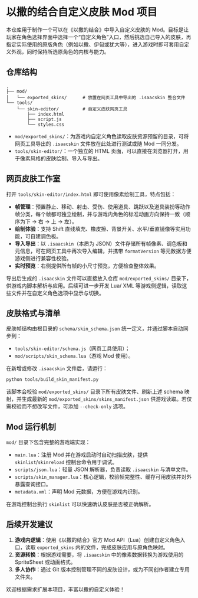 # 以撒的结合自定义皮肤 Mod 项目

本仓库用于制作一个可以在《以撒的结合》中导入自定义皮肤的 Mod。目标是让玩家在角色选择界面中选择一个“自定义角色”入口，然后挑选自己导入的皮肤，再指定实际使用的原版角色（例如以撒、伊甸或犹大等），进入游戏时即可套用自定义外观，同时保持所选原角色的内核与能力。

## 仓库结构

```
.
├── mod/
│   └── exported_skins/      # 放置在网页工具中导出的 .isaacskin 整合文件
└── tools/
    └── skin-editor/         # 自定义皮肤网页工具
        ├── index.html
        ├── script.js
        └── styles.css
```

- `mod/exported_skins/`：为游戏内自定义角色读取皮肤资源预留的目录，可将网页工具导出的 `.isaacskin` 文件放在此处进行测试或随 Mod 一同分发。
- `tools/skin-editor/`：一个独立的 HTML 页面，可以直接在浏览器打开，用于像素风格的皮肤绘制、导入与导出。

## 网页皮肤工作室

打开 `tools/skin-editor/index.html` 即可使用像素绘制工具，特点包括：

- **帧管理**：预置静止、移动、射击、受伤、使用道具、跳跃以及道具装扮等动作帧分类，每个帧都可独立绘制，并与游戏内角色的标准动画方向保持一致（顺序为下 → 右 → 上 → 左）。
- **绘制体验**：支持 Shift 直线填充、橡皮擦、背景开关、水平/垂直镜像等实用功能，可自建调色板。
- **导入导出**：以 `.isaacskin`（本质为 JSON）文件存储所有帧像素、调色板和元信息，可在网页工具中再次导入编辑，并携带 `formatVersion` 等元数据方便游戏侧进行兼容性校验。
- **实时预览**：右侧提供所有帧的小尺寸预览，方便检查整体效果。

导出后生成的 `.isaacskin` 文件可以直接放入仓库 `mod/exported_skins/` 目录下，供游戏内脚本解析与应用。后续可进一步开发 Lua/ XML 等游戏侧逻辑，读取这些文件并在自定义角色选项中显示与切换。

## 皮肤格式与清单

皮肤帧结构由根目录的 `schema/skin_schema.json` 统一定义，并通过脚本自动同步到：

- `tools/skin-editor/schema.js`（网页工具使用）；
- `mod/scripts/skin_schema.lua`（游戏 Mod 使用）。

在新增或修改 `.isaacskin` 文件后，请运行：

```bash
python tools/build_skin_manifest.py
```

该脚本会校验 `mod/exported_skins/` 目录下所有皮肤文件、刷新上述 schema 映射，并生成最新的 `mod/exported_skins/skins_manifest.json` 供游戏读取。若仅需校验而不想改写文件，可添加 `--check-only` 选项。

## Mod 运行机制

`mod/` 目录下包含完整的游戏端实现：

- `main.lua`：注册 Mod 并在游戏启动时自动扫描皮肤，提供 `skinlist`/`skinreload` 控制台命令用于调试。
- `scripts/json.lua`：轻量 JSON 解析器，负责读取 `.isaacskin` 与清单文件。
- `scripts/skin_manager.lua`：核心逻辑，校验帧完整性、缓存可用皮肤并对外暴露查询接口。
- `metadata.xml`：声明 Mod 元数据，方便在游戏内识别。

在游戏控制台执行 `skinlist` 可以快速确认皮肤是否被正确解析。

## 后续开发建议

1. **游戏内逻辑**：使用《以撒的结合》官方 Mod API（Lua）创建自定义角色入口，读取 `exported_skins` 内的文件，完成皮肤应用与原角色映射。
2. **资源转换**：根据游戏需要，将 `.isaacskin` 中的像素数据转换为游戏使用的 SpriteSheet 或动画格式。
3. **多人协作**：通过 Git 版本控制管理不同的皮肤设计，或为不同创作者建立专用文件夹。

欢迎根据需求扩展本项目，丰富以撒的自定义体验！
